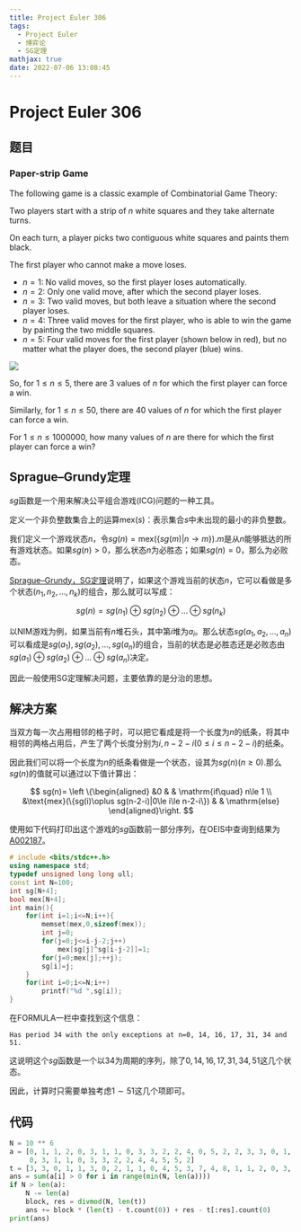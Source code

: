 ```yaml
---
title: Project Euler 306
tags:
  - Project Euler
  - 博弈论
  - SG定理
mathjax: true
date: 2022-07-06 13:08:45
---
```


<escape><!-- more --></escape>

# Project Euler 306

## 题目

### Paper-strip Game

The following game is a classic example of Combinatorial Game Theory:

Two players start with a strip of $n$ white squares and they take alternate turns.

On each turn, a player picks two contiguous white squares and paints them black.

The first player who cannot make a move loses.

- $n = 1$: No valid moves, so the first player loses automatically.
- $n = 2$: Only one valid move, after which the second player loses.
- $n = 3$: Two valid moves, but both leave a situation where the second player loses.
- $n = 4$: Three valid moves for the first player, who is able to win the game by painting the two middle squares.
- $n = 5$: Four valid moves for the first player (shown below in red), but no matter what the player does, the second player (blue) wins.

![](../images/p306_pstrip.gif)

So, for $1 \le n \le 5$, there are $3$ values of $n$ for which the first player can force a win.

Similarly, for $1 \le n \le 50$, there are 40 values of $n$ for which the first player can force a win.

For $1 \le n \le 1 000 000$, how many values of $n$ are there for which the first player can force a win?

## Sprague–Grundy定理

$sg$函数是一个用来解决公平组合游戏(ICG)问题的一种工具。

定义一个非负整数集合上的运算$\text{mex}(s)$：表示集合$s$中未出现的最小的非负整数。

我们定义一个游戏状态$n$，令$sg(n)=\text{mex}(\{sg(m)|n\rightarrow m\})$.$m$是从$n$能够抵达的所有游戏状态。如果$sg(n)>0$，那么状态$n$为必胜态；如果$sg(n)=0$，那么为必败态。

[Sprague–Grundy，SG定理](https://en.wikipedia.org/wiki/Sprague%E2%80%93Grundy_theorem)说明了，如果这个游戏当前的状态$n$，它可以看做是多个状态$(n_1,n_2,\dots,n_k)$的组合，那么就可以写成：

$$sg(n)=sg(n_1)\oplus sg(n_2)\oplus \dots \oplus sg(n_k)$$

以NIM游戏为例，如果当前有$n$堆石头，其中第$i$堆为$a_i$。那么状态$sg(a_1,a_2,\dots,a_n)$可以看成是$sg(a_1),sg(a_2),\dots,sg(a_n)$的组合，当前的状态是必胜态还是必败态由$sg(a_1)\oplus sg(a_2)\oplus\dots\oplus sg(a_n)$决定。

因此一般使用SG定理解决问题，主要依靠的是分治的思想。

## 解决方案

当双方每一次占用相邻的格子时，可以把它看成是将一个长度为$n$的纸条，将其中相邻的两格占用后，产生了两个长度分别为$i,n-2-i(0\le i\le n-2-i)$的纸条。

因此我们可以将一个长度为$n$的纸条看做是一个状态，设其为$sg(n)(n\ge 0)$.那么$sg(n)$的值就可以通过以下值计算出：

$$
sg(n)=
\left \{\begin{aligned}
  &0 & & \mathrm{if\quad} n\le 1 \\
  &\text{mex}(\{sg(i)\oplus sg(n-2-i)|0\le i\le n-2-i\}) & & \mathrm{else}
\end{aligned}\right.
$$

使用如下代码打印出这个游戏的$sg$函数前一部分序列，在OEIS中查询到结果为[A002187](http://oeis.org/A002187)。

```C++
# include <bits/stdc++.h>
using namespace std;
typedef unsigned long long ull;
const int N=100;
int sg[N+4];
bool mex[N+4];
int main(){
    for(int i=1;i<=N;i++){
        memset(mex,0,sizeof(mex));
        int j=0;
        for(j=0;j<=i-j-2;j++)
            mex[sg[j]^sg[i-j-2]]=1;
        for(j=0;mex[j];++j);
        sg[i]=j;
    }
    for(int i=0;i<=N;i++)
        printf("%d ",sg[i]);
}

```

在FORMULA一栏中查找到这个信息：

``` 
Has period 34 with the only exceptions at n=0, 14, 16, 17, 31, 34 and 51.
```

这说明这个$sg$函数是一个以$34$为周期的序列，除了$0,14,16,17,31,34,51$这几个状态。

因此，计算时只需要单独考虑$1\sim 51$这几个项即可。

## 代码

```py
N = 10 ** 6
a = [0, 1, 1, 2, 0, 3, 1, 1, 0, 3, 3, 2, 2, 4, 0, 5, 2, 2, 3, 3, 0, 1, 1, 3, 0, 2, 1, 1, 0, 4, 5, 2, 7, 4, 0, 1, 1, 2,
     0, 3, 1, 1, 0, 3, 3, 2, 2, 4, 4, 5, 5, 2]
t = [3, 3, 0, 1, 1, 3, 0, 2, 1, 1, 0, 4, 5, 3, 7, 4, 8, 1, 1, 2, 0, 3, 1, 1, 0, 3, 3, 2, 2, 4, 4, 5, 5, 9]
ans = sum(a[i] > 0 for i in range(min(N, len(a))))
if N > len(a):
    N -= len(a)
    block, res = divmod(N, len(t))
    ans += block * (len(t) - t.count(0)) + res - t[:res].count(0)
print(ans)

```
